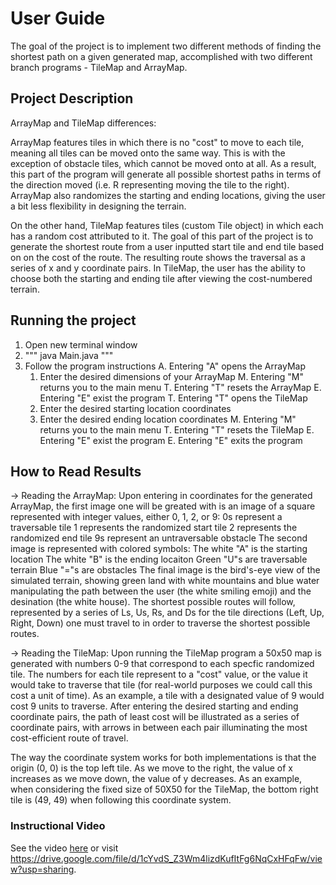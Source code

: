 # User Guide
The goal of the project is to implement two different methods of finding the shortest path on a 
given generated map, accomplished with two different branch programs - TileMap and ArrayMap.


## Project Description
ArrayMap and TileMap differences:

ArrayMap features tiles in which there is no "cost" to move to each tile, meaning all tiles can 
be moved onto the same way. This is with the exception of obstacle tiles, which cannot be moved 
onto at all. As a result, this part of the program will generate all possible shortest paths in 
terms of the direction moved (i.e. R representing moving the tile to the right). ArrayMap also 
randomizes the starting and ending locations, giving the user a bit less flexibility in designing
the terrain.

On the other hand, TileMap features tiles (custom Tile object) in which each has a random cost
attributed to it. The goal of this part of the project is to generate the shortest route from a
user inputted start tile and end tile based on on the cost of the route. The resulting route
shows the traversal as a series of x and y coordinate pairs. In TileMap, the user has the ability
to choose both the starting and ending tile after viewing the cost-numbered terrain.


## Running the project
1. Open new terminal window
2. """ java Main.java """
3. Follow the program instructions
   A. Entering "A" opens the ArrayMap
      1. Enter the desired dimensions of your ArrayMap
         M. Entering "M" returns you to the main menu
         T. Entering "T" resets the ArrayMap
         E. Entering "E" exist the program
   T. Entering "T" opens the TileMap
      1. Enter the desired starting location coordinates
      2. Enter the desired ending location coordinates
         M. Entering "M" returns you to the main menu
         T. Entering "T" resets the TileMap
         E. Entering "E" exist the program
   E. Entering "E" exits the program


## How to Read Results
-> Reading the ArrayMap: Upon entering in coordinates for the generated ArrayMap, the first
image one will be greated with is an image of a square represented with integer values,
either 0, 1, 2, or 9:
   0s represent a traversable tile
   1 represents the randomized start tile
   2 represents the randomized end tile
   9s represent an untraversable obstacle
The second image is represented with colored symbols:
   The white "A" is the starting location
   The white "B" is the ending locaiton
   Green "U"s are traversable terrain
   Blue "="s are obstacles
The final image is the bird's-eye view of the simulated terrain, showing green land with
white mountains and blue water manipulating the path between the user (the white smiling
emoji) and the desination (the white house). The shortest possible routes will follow,
represented by a series of Ls, Us, Rs, and Ds for the tile directions (Left, Up, Right, Down)
one must travel to in order to traverse the shortest possible routes.

-> Reading the TileMap: Upon running the TileMap program a 50x50 map is generated with
numbers 0-9 that correspond to each specfic randomized tile. The numbers for each tile
represent to a "cost" value, or the value it would take to traverse that tile (for
real-world purposes we could call this cost a unit of time). As an example, a tile with
a designated value of 9 would cost 9 units to traverse. After entering the desired starting
and ending coordinate pairs, the path of least cost will be illustrated as a series of
coordinate pairs, with arrows in between each pair illuminating the most cost-efficient
route of travel.

The way the coordinate system works for both implementations is that the origin (0, 0) is the top
left tile. As we move to the right, the value of x increases as we move down, the value of y 
decreases. As an example, when considering the fixed size of 50X50 for the TileMap, the bottom
right tile is (49, 49) when following this coordinate system.

### Instructional Video
See the video [here](https://drive.google.com/file/d/1cYvdS_Z3Wm4lizdKufItFg6NqCxHFqFw/view?usp=sharing) or visit https://drive.google.com/file/d/1cYvdS_Z3Wm4lizdKufItFg6NqCxHFqFw/view?usp=sharing.
